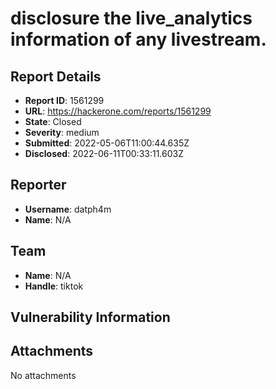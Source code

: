 # disclosure the live_analytics information of any livestream.

## Report Details
- **Report ID**: 1561299
- **URL**: https://hackerone.com/reports/1561299
- **State**: Closed
- **Severity**: medium
- **Submitted**: 2022-05-06T11:00:44.635Z
- **Disclosed**: 2022-06-11T00:33:11.603Z

## Reporter
- **Username**: datph4m
- **Name**: N/A

## Team
- **Name**: N/A
- **Handle**: tiktok

## Vulnerability Information


## Attachments
No attachments
